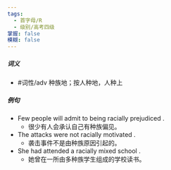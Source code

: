 ```yaml
---
tags:
  - 首字母/R
  - 级别/高考四级
掌握: false
模糊: false
---
```

##### 词义
- #词性/adv  种族地；按人种地，人种上
##### 例句
- Few people will admit to being racially prejudiced .
	- 很少有人会承认自己有种族偏见。
- The attacks were not racially motivated .
	- 袭击事件不是由种族原因引起的。
- She had attended a racially mixed school .
	- 她曾在一所由多种族学生组成的学校读书。

